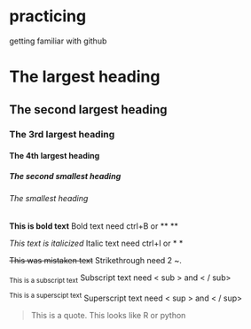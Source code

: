 # practicing
getting familiar with github

# The largest heading
## The second largest heading
### The 3rd largest heading
#### The 4th largest heading
##### The second smallest heading
###### The smallest heading

**This is bold text**
Bold text need ctrl+B or ** **

_This text is italicized_
Italic text need ctrl+I or * *

~~This was mistaken text~~
Strikethrough need 2 ~.

<sub>This is a subscript text</sub>
Subscript text need < sub > and < / sub>

<sup>This is a superscipt text</sup>
Superscript text need < sup > and < / sup>

> This is a quote.
This looks like R or python
